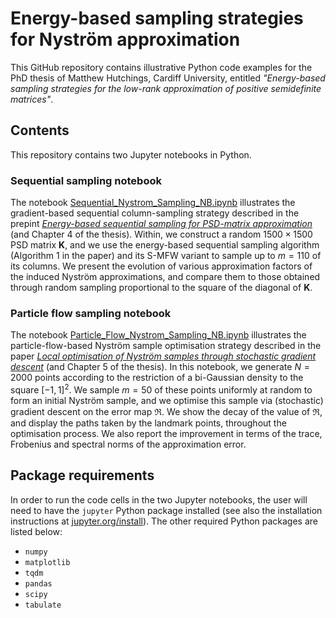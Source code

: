 # Energy-based sampling strategies for Nyström approximation
This GitHub repository contains illustrative Python code examples for the PhD thesis of Matthew Hutchings, Cardiff University,
entitled *"Energy-based sampling strategies for the low-rank approximation of positive semidefinite matrices"*.

## Contents
This repository contains two Jupyter notebooks in Python.

### Sequential sampling notebook
The notebook [Sequential_Nystrom_Sampling_NB.ipynb](notebooks/Sequential_Nystrom_Sampling_NB.ipynb)
illustrates the gradient-based sequential column-sampling strategy described in the prepint [*Energy-based sequential sampling for PSD-matrix approximation*](https://hal.science/hal-04102664/)
(and Chapter 4 of the thesis).
Within, we construct a random $1500 \times 1500$ PSD matrix $\mathbf{K}$,
and we use the energy-based sequential sampling algorithm (Algorithm 1 in the paper) and its S-MFW variant to sample up to $m = 110$ of its columns.
We present the evolution of various approximation factors of the induced Nyström approximations,
and compare them to those obtained through random sampling proportional to the square of the diagonal of $\mathbf{K}$.

### Particle flow sampling notebook
The notebook [Particle_Flow_Nystrom_Sampling_NB.ipynb](notebooks/Particle_Flow_Nystrom_Sampling_NB.ipynb)
illustrates the particle-flow-based Nyström sample optimisation strategy described in the paper
[*Local optimisation of Nyström samples through stochastic gradient descent*](https://link.springer.com/chapter/10.1007/978-3-031-25599-1_10)
(and Chapter 5 of the thesis).
In this notebook, we generate $N = 2000$ points according to the restriction of a bi-Gaussian density to the square $[-1, 1]^{2}$.
We sample $m = 50$ of these points uniformly at random to form an initial Nyström sample,
and we optimise this sample via (stochastic) gradient descent on the error map $\mathfrak{R}$.
We show the decay of the value of $\mathfrak{R}$,
and display the paths taken by the landmark points,
throughout the optimisation process.
We also report the improvement in terms of the trace, Frobenius and spectral norms of the approximation error.

## Package requirements
In order to run the code cells in the two Jupyter notebooks, the user will need to have the `jupyter` Python package installed
(see also the installation instructions at [jupyter.org/install](jupyter.org/install)).
The other required Python packages are listed below:
* `numpy`
* `matplotlib`
* `tqdm`
* `pandas`
* `scipy`
* `tabulate`
